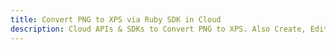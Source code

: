 ---title: Convert PNG to XPS via Ruby SDK in Clouddescription: Cloud APIs & SDKs to Convert PNG to XPS. Also Create, Edit & Render Microsoft Word & OpenOffice documents in the Cloud.---